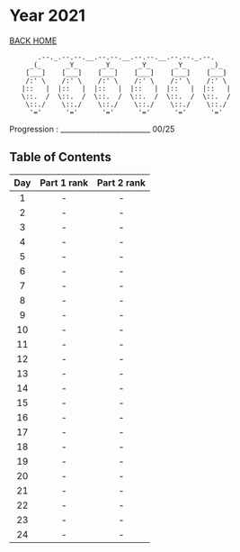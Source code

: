 # Year 2021

[BACK HOME](../README.md)

```Plain Text
       .--._.--.--.__.--.--.__.--.--.__.--.--._.--.
     _(_      _Y_      _Y_      _Y_      _Y_      _)_
    [___]    [___]    [___]    [___]    [___]    [___]
    /:' \    /:' \    /:' \    /:' \    /:' \    /:' \
   |::   |  |::   |  |::   |  |::   |  |::   |  |::   |
   \::.  /  \::.  /  \::.  /  \::.  /  \::.  /  \::.  /
    \::./    \::./    \::./    \::./    \::./    \::./
     '='      '='      '='      '='      '='      '='
```

Progression : _________________________ 00/25

## Table of Contents

| Day | Part 1 rank | Part 2 rank |
|:---:|:-----------:|:-----------:|
|  1  |      -      |      -      |
|  2  |      -      |      -      |
|  3  |      -      |      -      |
|  4  |      -      |      -      |
|  5  |      -      |      -      |
|  6  |      -      |      -      |
|  7  |      -      |      -      |
|  8  |      -      |      -      |
|  9  |      -      |      -      |
| 10  |      -      |      -      |
| 11  |      -      |      -      |
| 12  |      -      |      -      |
| 13  |      -      |      -      |
| 14  |      -      |      -      |
| 15  |      -      |      -      |
| 16  |      -      |      -      |
| 17  |      -      |      -      |
| 18  |      -      |      -      |
| 19  |      -      |      -      |
| 20  |      -      |      -      |
| 21  |      -      |      -      |
| 22  |      -      |      -      |
| 23  |      -      |      -      |
| 24  |      -      |      -      |
